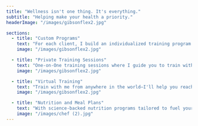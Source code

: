 ```yaml
---
title: "Wellness isn't one thing. It's everything."
subtitle: "Helping make your health a priority."
headerImage: "/images/gibsonflex2.jpg"

sections:
  - title: "Custom Programs"
    text: "For each client, I build an individualized training program that focuses on enhancing functional strength and mobility to help you look good and feel even better."
    image: "/images/gibsonflex2.jpg"

  - title: "Private Training Sessions"
    text: "One-on-One training sessions where I guide you to train with confidence and help you achieve maximum results."
    image: "/images/gibsonflex2.jpg"

  - title: "Virtual Training"
    text: "Train with me from anywhere in the world—I'll help you reach your goals anytime, anywhere."
    image: "/images/gibsonflex2.jpg"

  - title: "Nutrition and Meal Plans"
    text: "With science-backed nutrition programs tailored to fuel your workouts, I’ll help you optimize your diet to enhance performance and support recovery."
    image: "/images/chef (2).jpg"
---
```


